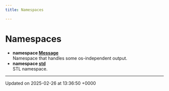 ```yaml
---
title: Namespaces

---
```


# Namespaces




* **namespace [Message](/Namespaces/namespaceMessage.md)** <br>Namespace that handles some os-independent output. 
* **namespace [std](/Namespaces/namespacestd.md)** <br>STL namespace. 



-------------------------------

Updated on 2025-02-26 at 13:36:50 +0000

